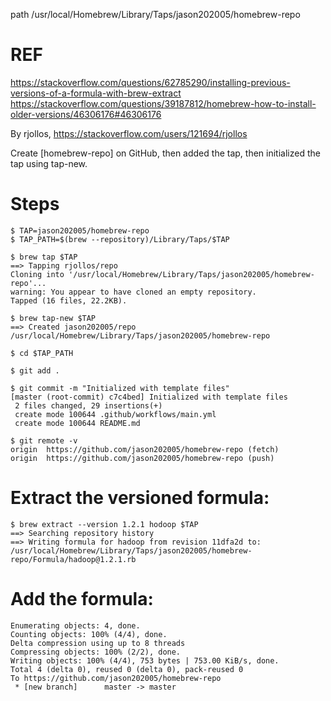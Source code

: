 path /usr/local/Homebrew/Library/Taps/jason202005/homebrew-repo
# REF 
https://stackoverflow.com/questions/62785290/installing-previous-versions-of-a-formula-with-brew-extract
https://stackoverflow.com/questions/39187812/homebrew-how-to-install-older-versions/46306176#46306176

By rjollos, https://stackoverflow.com/users/121694/rjollos

Create [homebrew-repo] on GitHub, then added the tap, then initialized the tap using tap-new.

# Steps

```
$ TAP=jason202005/homebrew-repo
$ TAP_PATH=$(brew --repository)/Library/Taps/$TAP

$ brew tap $TAP
==> Tapping rjollos/repo
Cloning into '/usr/local/Homebrew/Library/Taps/jason202005/homebrew-repo'...
warning: You appear to have cloned an empty repository.
Tapped (16 files, 22.2KB).

$ brew tap-new $TAP
==> Created jason202005/repo
/usr/local/Homebrew/Library/Taps/jason202005/homebrew-repo

$ cd $TAP_PATH

$ git add .

$ git commit -m "Initialized with template files"
[master (root-commit) c7c4bed] Initialized with template files
 2 files changed, 29 insertions(+)
 create mode 100644 .github/workflows/main.yml
 create mode 100644 README.md

$ git remote -v
origin  https://github.com/jason202005/homebrew-repo (fetch)
origin  https://github.com/jason202005/homebrew-repo (push)
```

# Extract the versioned formula:
```
$ brew extract --version 1.2.1 hodoop $TAP
==> Searching repository history
==> Writing formula for hadoop from revision 11dfa2d to:
/usr/local/Homebrew/Library/Taps/jason202005/homebrew-repo/Formula/hadoop@1.2.1.rb
```

# Add the formula:

```
Enumerating objects: 4, done.
Counting objects: 100% (4/4), done.
Delta compression using up to 8 threads
Compressing objects: 100% (2/2), done.
Writing objects: 100% (4/4), 753 bytes | 753.00 KiB/s, done.
Total 4 (delta 0), reused 0 (delta 0), pack-reused 0
To https://github.com/jason202005/homebrew-repo
 * [new branch]      master -> master
```
